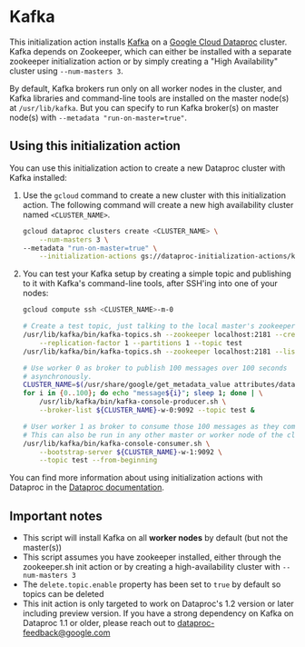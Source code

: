 # Kafka

This initialization action installs [Kafka](http://kafka.apache.org) on a [Google Cloud Dataproc](https://cloud.google.com/dataproc) cluster. Kafka depends on Zookeeper, which can either be installed with a separate zookeeper initialization action or by simply creating a "High Availability" cluster using `--num-masters 3`.

By default, Kafka brokers run only on all worker nodes in the cluster, and Kafka libraries and command-line tools are installed on the master node(s) at `/usr/lib/kafka`. But you can specify to run Kafka broker(s) on master node(s) with `--metadata "run-on-master=true"`.

## Using this initialization action

You can use this initialization action to create a new Dataproc cluster with Kafka installed:

1. Use the `gcloud` command to create a new cluster with this initialization action. The following command will create a new high availability cluster named `<CLUSTER_NAME>`.

    ```bash
    gcloud dataproc clusters create <CLUSTER_NAME> \
        --num-masters 3 \
	--metadata "run-on-master=true" \
        --initialization-actions gs://dataproc-initialization-actions/kafka/kafka.sh
    ```
1. You can test your Kafka setup by creating a simple topic and publishing to it with Kafka's command-line tools, after SSH'ing into one of your nodes:

    ```bash
    gcloud compute ssh <CLUSTER_NAME>-m-0

    # Create a test topic, just talking to the local master's zookeeper server.
    /usr/lib/kafka/bin/kafka-topics.sh --zookeeper localhost:2181 --create \
        --replication-factor 1 --partitions 1 --topic test
    /usr/lib/kafka/bin/kafka-topics.sh --zookeeper localhost:2181 --list

    # Use worker 0 as broker to publish 100 messages over 100 seconds
    # asynchronously.
    CLUSTER_NAME=$(/usr/share/google/get_metadata_value attributes/dataproc-cluster-name)
    for i in {0..100}; do echo "message${i}"; sleep 1; done | \
        /usr/lib/kafka/bin/kafka-console-producer.sh \
        --broker-list ${CLUSTER_NAME}-w-0:9092 --topic test &

    # User worker 1 as broker to consume those 100 messages as they come.
    # This can also be run in any other master or worker node of the cluster.
    /usr/lib/kafka/bin/kafka-console-consumer.sh \
        --bootstrap-server ${CLUSTER_NAME}-w-1:9092 \
        --topic test --from-beginning
    ```

You can find more information about using initialization actions with Dataproc in the [Dataproc documentation](https://cloud.google.com/dataproc/init-actions).

## Important notes

* This script will install Kafka on all **worker nodes** by default (but not the master(s))
* This script assumes you have zookeeper installed, either through the zookeeper.sh init action or by creating a high-availability cluster with `--num-masters 3`
* The `delete.topic.enable` property has been set to `true` by default so topics can be deleted
* This init action is only targeted to work on Dataproc's 1.2 version or later including preview version. If you have a strong dependency on Kafka on Dataproc 1.1 or older, please reach out to dataproc-feedback@google.com
